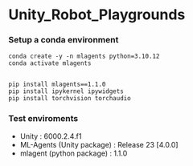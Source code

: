 # Unity_Robot_Playgrounds

### Setup a conda environment

 ```
 conda create -y -n mlagents python=3.10.12
 conda activate mlagents


 pip install mlagents==1.1.0
 pip install ipykernel ipywidgets
 pip install torchvision torchaudio
 ```

 ### Test enviroments

 - Unity : 6000.2.4.f1
 - ML-Agents (Unity package) : Release 23 [4.0.0]
 - mlagent (python package)  : 1.1.0
